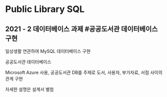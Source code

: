 # Public Library SQL
## 2021 - 2 데이터베이스 과제 #공공도서관 데이터베이스 구현
일상생활 연관하여 MySQL 데이터베이스 구현

공공도서관 데이터베이스

Microsoft Azure 사용, 공공도서관 DB를 주제로 도서, 사용자, 부가자료, 서점 사이의 관계 구현

자세한 설명은 설계서 별첨
